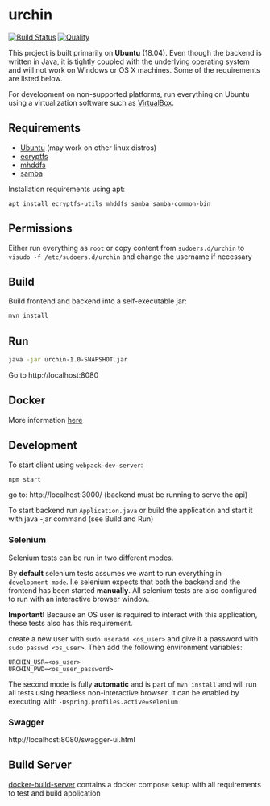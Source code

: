 # urchin

[![Build Status](https://travis-ci.com/anhem/urchin.svg?branch=master)](https://travis-ci.com/anhem/urchin)
[![Quality](https://sonarcloud.io/api/project_badges/measure?project=urchin%3Aurchin&metric=alert_status)](https://sonarcloud.io/dashboard?id=urchin%3Aurchin)

This project is built primarily on **Ubuntu** (18.04). Even though the backend is written in Java, it is tightly coupled with the underlying operating system and will not work on Windows or OS X machines. Some of the requirements are listed below. 

For development on non-supported platforms, run everything on Ubuntu using a virtualization software such as [VirtualBox](https://www.virtualbox.org/).

## Requirements

* [Ubuntu](http://www.ubuntu.com/) (may work on other linux distros)
* [ecryptfs](http://ecryptfs.org/)
* [mhddfs](https://romanrm.net/mhddfs/)
* [samba](https://www.samba.org/)

Installation requirements using apt:
```
apt install ecryptfs-utils mhddfs samba samba-common-bin
```

## Permissions 

Either run everything as `root` 
or copy content from `sudoers.d/urchin` to `visudo -f /etc/sudoers.d/urchin` and change the username if necessary

## Build

Build frontend and backend into a self-executable jar:
```bash
mvn install
```

## Run
```bash
java -jar urchin-1.0-SNAPSHOT.jar
```

Go to http://localhost:8080

## Docker

More information [here](docker/README.md)

## Development

To start client using `webpack-dev-server`:
```bash
npm start
```

go to: http://localhost:3000/ (backend must be running to serve the api)

To start backend run `Application.java` or build the application and start it with java -jar command (see Build and Run)

### Selenium

Selenium tests can be run in two different modes. 

By **default** selenium tests assumes we want to run everything in `development mode`.
I.e selenium expects that both the backend and the frontend has been started **manually**. 
All selenium tests are also configured to run with an interactive browser window.

**Important!** Because an OS user is required to interact with this application, these tests also has this requirement. 

create a new user with `sudo useradd <os_user>` and give it a password with `sudo passwd <os_user>`. Then add the following environment variables:

```
URCHIN_USR=<os_user>
URCHIN_PWD=<os_user_password>
```

The second mode is fully **automatic** and is part of `mvn install` and will run all tests using headless non-interactive browser.
It can be enabled by executing with `-Dspring.profiles.active=selenium`

### Swagger

http://localhost:8080/swagger-ui.html

## Build Server

[docker-build-server](https://github.com/anhem/docker-build-server) contains a docker compose setup with all requirements to test and build application

